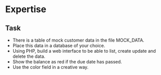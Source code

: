 # Expertise

## Task
* There is a table of mock customer data in the file MOCK_DATA.
* Place this data in a database of your choice. 
* Using PHP, build a web interface to be able to list, create update and delete the data.
* Show the balance as red if the due date has passed.
* Use the color field in a creative way.
